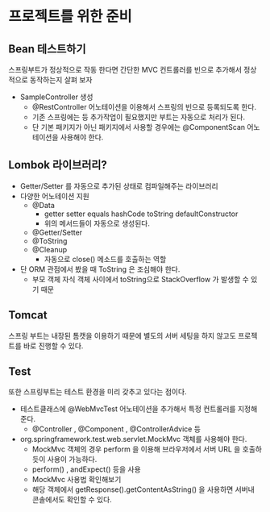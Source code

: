 # 프로젝트를 위한 준비

## Bean 테스트하기
스프링부트가 정상적으로 작동 한다면 간단한 MVC 컨트롤러를 빈으로 추가해서 정상적으로 동작하는지 살펴 보자 
- SampleController 생성
    - @RestController 어노테이션을 이용해서 스프링의 빈으로 등록되도록 한다.
    - 기존 스프링에는 <component-scan> 등 추가작업이 필요했지만 부트는 자동으로 처리가 된다.
    - 단 기본 패키지가 아닌 패키지에서 사용할 경우에는 @ComponentScan 어노테이션을 사용해야 한다.


## Lombok 라이브러리?
- Getter/Setter 를 자동으로 추가된 상태로 컴파일해주는 라이브러리
- 다양한 어노테이션 지원
    - @Data
        - getter setter equals hashCode toString defaultConstructor 
        - 위의 메서드들이 자동으로 생성된다.
    - @Getter/Setter
    - @ToString
    - @Cleanup 
        - 자동으로 close() 메소드를 호출하는 역할
- 단 ORM 관점에서 봤을 때 ToString 은 조심해야 한다.
    - 부모 객체 자식 객체 사이에서 toString으로 StackOverflow 가 발생할 수 있기 때문

## Tomcat 
스프링 부트는 내장된 톰캣을 이용하기 때문에 별도의 서버 세팅을 하지 않고도 프로젝트를 바로 진행할 수 있다.

## Test
또한 스프링부트는 테스트 환경을 미리 갖추고 있다는 점이다. 
- 테스트클래스에 @WebMvcTest 어노테이션을 추가해서 특정 컨트롤러를 지정해준다.
    - @Controller , @Component  , @ControllerAdvice 등
- org.springframework.test.web.servlet.MockMvc 객체를 사용해야 한다.
    - MockMvc 객체의 경우 perform 을 이용해 브라우저에서 서버 URL 을 호출하듯이 사용이 가능하다.
    - perform() , andExpect() 등을 사용
    - MockMvc 사용법 확인해보기
    - 해당 객체에서 getResponse().getContentAsString() 을 사용하면 서버내 콘솔에서도 확인할 수 있다. 


